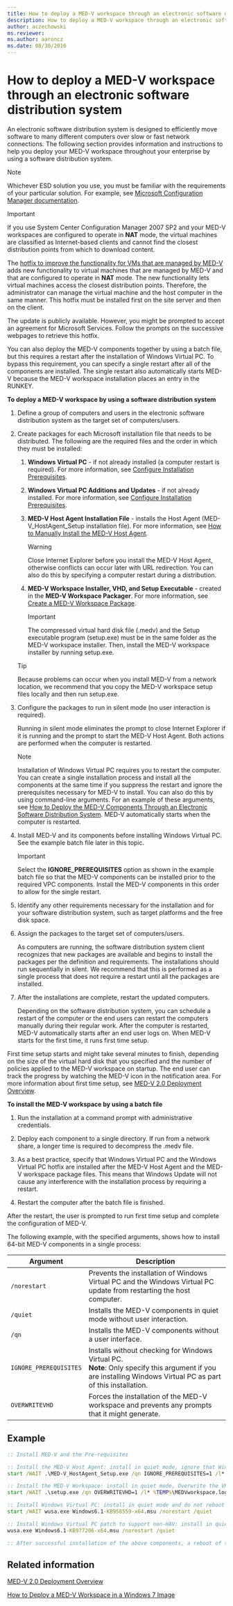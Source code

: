 ```yaml
---
title: How to deploy a MED-V workspace through an electronic software distribution system
description: How to deploy a MED-V workspace through an electronic software distribution system.
author: aczechowski
ms.reviewer:
ms.author: aaroncz
ms.date: 08/30/2016
---
```



# How to deploy a MED-V workspace through an electronic software distribution system


An electronic software distribution system is designed to efficiently move software to many different computers over slow or fast network connections. The following section provides information and instructions to help you deploy your MED-V workspace throughout your enterprise by using a software distribution system.

> [!NOTE]
> Whichever ESD solution you use, you must be familiar with the requirements of your particular solution. For example, see [Microsoft Configuration Manager documentation](/mem/configmgr/).

> [!IMPORTANT]
> If you use System Center Configuration Manager 2007 SP2 and your MED-V workspaces are configured to operate in **NAT** mode, the virtual machines are classified as Internet-based clients and cannot find the closest distribution points from which to download content.

The [hotfix to improve the functionality for VMs that are managed by MED-V](https://support.microsoft.com/topic/a-hotfix-is-available-for-system-center-configuration-manager-2007-sp2-clients-to-improve-the-functionality-of-virtual-machines-that-are-managed-by-microsoft-enterprise-desktop-virtualization-version-2-e4249933-c3d4-9632-5f02-0d4483ebe632) adds new functionality to virtual machines that are managed by MED-V and that are configured to operate in **NAT** mode. The new functionality lets virtual machines access the closest distribution points. Therefore, the administrator can manage the virtual machine and the host computer in the same manner. This hotfix must be installed first on the site server and then on the client.

The update is publicly available. However, you might be prompted to accept an agreement for Microsoft Services. Follow the prompts on the successive webpages to retrieve this hotfix.



You can also deploy the MED-V components together by using a batch file, but this requires a restart after the installation of Windows Virtual PC. To bypass this requirement, you can specify a single restart after all of the components are installed. The single restart also automatically starts MED-V because the MED-V workspace installation places an entry in the RUNKEY.

**To deploy a MED-V workspace by using a software distribution system**

1.  Define a group of computers and users in the electronic software distribution system as the target set of computers/users.

2.  Create packages for each Microsoft installation file that needs to be distributed. The following are the required files and the order in which they must be installed:

    1.  **Windows Virtual PC** - if not already installed (a computer restart is required). For more information, see [Configure Installation Prerequisites](configure-installation-prerequisites.md).

    2.  **Windows Virtual PC Additions and Updates** - if not already installed. For more information, see [Configure Installation Prerequisites](configure-installation-prerequisites.md).

    3.  **MED-V Host Agent Installation File** - installs the Host Agent (MED-V\_HostAgent\_Setup installation file). For more information, see [How to Manually Install the MED-V Host Agent](how-to-manually-install-the-med-v-host-agent.md).

        > [!WARNING]
        > Close Internet Explorer before you install the MED-V Host Agent, otherwise conflicts can occur later with URL redirection. You can also do this by specifying a computer restart during a distribution.



    4.  **MED-V Workspace Installer, VHD, and Setup Executable** - created in the **MED-V Workspace Packager**. For more information, see [Create a MED-V Workspace Package](create-a-med-v-workspace-package.md).

        > [!IMPORTANT]
        > The compressed virtual hard disk file (.medv) and the Setup executable program (setup.exe) must be in the same folder as the MED-V workspace installer. Then, install the MED-V workspace installer by running setup.exe.




    > [!TIP]
    > Because problems can occur when you install MED-V from a network location, we recommend that you copy the MED-V workspace setup files locally and then run setup.exe.




3. Configure the packages to run in silent mode (no user interaction is required).

   Running in silent mode eliminates the prompt to close Internet Explorer if it is running and the prompt to start the MED-V Host Agent. Both actions are performed when the computer is restarted.

   > [!NOTE]
   > Installation of Windows Virtual PC requires you to restart the computer. You can create a single installation process and install all the components at the same time if you suppress the restart and ignore the prerequisites necessary for MED-V to install. You can also do this by using command-line arguments. For an example of these arguments, see [How to Deploy the MED-V Components Through an Electronic Software Distribution System](how-to-deploy-the-med-v-components-through-an-electronic-software-distribution-system.md#bkmk-batch). MED-V automatically starts when the computer is restarted.



4. Install MED-V and its components before installing Windows Virtual PC. See the example batch file later in this topic.

   > [!IMPORTANT]
   > Select the **IGNORE\_PREREQUISITES** option as shown in the example batch file so that the MED-V components can be installed prior to the required VPC components. Install the MED-V components in this order to allow for the single restart.



5. Identify any other requirements necessary for the installation and for your software distribution system, such as target platforms and the free disk space.

6. Assign the packages to the target set of computers/users.

   As computers are running, the software distribution system client recognizes that new packages are available and begins to install the packages per the definition and requirements. The installations should run sequentially in silent. We recommend that this is performed as a single process that does not require a restart until all the packages are installed.

7. After the installations are complete, restart the updated computers.

   Depending on the software distribution system, you can schedule a restart of the computer or the end users can restart the computers manually during their regular work. After the computer is restarted, MED-V automatically starts after an end user logs on. When MED-V starts for the first time, it runs first time setup.

First time setup starts and might take several minutes to finish, depending on the size of the virtual hard disk that you specified and the number of policies applied to the MED-V workspace on startup. The end user can track the progress by watching the MED-V icon in the notification area. For more information about first time setup, see [MED-V 2.0 Deployment Overview](med-v-20-deployment-overview.md).

**To install the MED-V workspace by using a batch file**

1.  Run the installation at a command prompt with administrative credentials.

2.  Deploy each component to a single directory. If run from a network share, a longer time is required to decompress the .medv file.

3.  As a best practice, specify that Windows Virtual PC and the Windows Virtual PC hotfix are installed after the MED-V Host Agent and the MED-V workspace package files. This means that Windows Update will not cause any interference with the installation process by requiring a restart.

4.  Restart the computer after the batch file is finished.

After the restart, the user is prompted to run first time setup and complete the configuration of MED-V.

The following example, with the specified arguments, shows how to install 64-bit MED-V components in a single process:

| Argument | Description |
|--|--|
| `/norestart` | Prevents the installation of Windows Virtual PC and the Windows Virtual PC update from restarting the host computer. |
| `/quiet` | Installs the MED-V components in quiet mode without user interaction. |
| `/qn` | Installs the MED-V components without a user interface. |
| `IGNORE_PREREQUISITES` | Installs without checking for Windows Virtual PC. <br> **Note**: Only specify this argument if you are installing Windows Virtual PC as part of this installation. |
| `OVERWRITEVHD` | Forces the installation of the MED-V workspace and prevents any prompts that it might generate. |




## Example


```cmd
:: Install MED-V and the Pre-requisites

:: Install the MED-V Host Agent: install in quiet mode, ignore that Windows Virtual PC is not installed completely, and log results
start /WAIT .\MED-V_HostAgent_Setup.exe /qn IGNORE_PREREQUISITES=1 /l* %TEMP%\MEDVhost.log

:: Install the MED-V Workspace: install in quiet mode, Overwrite the VHD if it already exists, and log results
start /WAIT .\setup.exe /qn OVERWRITEVHD=1 /l* %TEMP%\MEDVworkspace.log

:: Install Windows Virtual PC: install in quiet mode and do not reboot
start /WAIT wusa.exe Windows6.1-KB958559-x64.msu /norestart /quiet

:: Install Windows Virtual PC patch to support non-HAV: install in quiet mode and do not reboot
wusa.exe Windows6.1-KB977206-x64.msu /norestart /quiet

:: After successful installation of the above components, a reboot of the host computer is required to complete installation.
```

## Related information

[MED-V 2.0 Deployment Overview](med-v-20-deployment-overview.md)

[How to Deploy a MED-V Workspace in a Windows 7 Image](how-to-deploy-a-med-v-workspace-in-a-windows-7-image.md)
